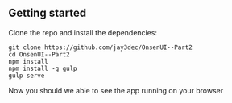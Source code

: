 ## Getting started
Clone the repo and install the dependencies:
```
git clone https://github.com/jay3dec/OnsenUI--Part2
cd OnsenUI--Part2
npm install
npm install -g gulp
gulp serve
```
Now you should we able to see the app running on your browser

